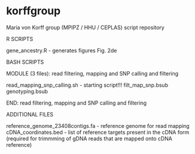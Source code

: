 # korffgroup
Maria von Korff group (MPIPZ / HHU / CEPLAS) script repository

R SCRIPTS

gene_ancestry.R - generates figures Fig. 2de

BASH SCRIPTS

MODULE (3 files): read filtering, mapping and SNP calling and filtering

read_mapping_snp_calling.sh - starting script!!!
filt_map_snp.bsub
genotyping.bsub

END: read filtering, mapping and SNP calling and filtering


ADDITIONAL FILES

reference_genome_23408contigs.fa - reference genome for read mapping
cDNA_coordinates.bed - list of reference targets present in the cDNA form (required for trimmming of gDNA reads that are mapped onto cDNA reference)
